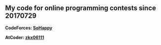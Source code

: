 ## My code for online programming contests since 20170729
**CodeForces: [SoHappy](http://codeforces.com/profile/SoHappy)**

**AtCoder: [zkx06111](http://atcoder.jp/user/zkx06111)**
